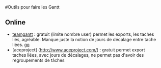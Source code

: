 #Outils pour faire les Gantt

## Online

- [teamgantt](http://www.teamgantt.com) : gratuit (limite nombre user) permet les exports, les taches liés, agréable. Manque juste la notion de jours de décalage entre tache liées. [go](https://www.teamgantt.com)
- [aceproject] (http://www.aceproject.com/) : gratuit permet export taches liées, avec jours de décalages, ne permet pas d'avoir des regroupements de tâches
